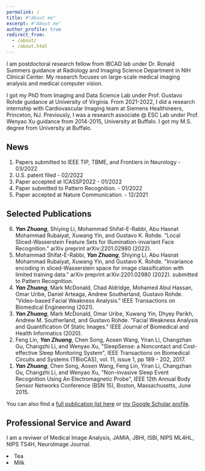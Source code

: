 ```yaml
---
permalink: /
title: #"About me"
excerpt: #"About me"
author_profile: true
redirect_from: 
  - /about/
  - /about.html
---
```


I am postdoctoral research fellow from IBCAD lab under Dr. Ronald Summers guidance at Radiology and Imaging Science Department in NIH Clinical Center. My research focuses on large-scale medical imaging analysis and medical computer vision. 

I got my PhD from Imaging and Data Science Lab under Prof. Gustavo Rohde guidance at University of Virginia. From 2021-2022, I did a research internship with Cardiovascular Imaging team at Siemens Healthineers, Princeton, NJ. Previously, I was a research associate @ ESC Lab under Prof. Wenyao Xu guidance from 2014-2015, University at Buffalo. I got my M.S. degree from University at Buffalo.


News
-----

1. Papers submitted to IEEE TIP, TBME, and Frontiers in Neurology - 03/2022
2. U.S. patent filed - 02/2022
3. Paper accepted at ICASSP2022 - 01/2022
4. Paper submitted to Pattern Recognition. - 01/2022
5. Paper accepted at Nature Communication. - 12/2021






Selected Publications
-----
<ol reversed>
  <li><strong><em>Yan Zhuang</em></strong>, Shiying Li, Mohammad Shifat-E-Rabbi, Abu Hasnat Mohammad Rubaiyat, Xuwang Yin, and Gustavo K. Rohde. "Local Sliced-Wasserstein Feature Sets for Illumination-invariant Face Recognition." arXiv preprint arXiv:2201.02980 (2022).</li>
  <li>Mohammad Shifat-E-Rabbi, <strong><em>Yan Zhuang</em></strong>, Shiying Li, Abu Hasnat Mohammad Rubaiyat, Xuwang Yin, and Gustavo K. Rohde. "Invariance encoding in sliced-Wasserstein space for image classification with limited training data." arXiv preprint arXiv:2201.02980 (2022). submitted to Pattern Recognition.</li>
  <li><strong><em>Yan Zhuang</em></strong>, Mark McDonald, Chad Aldridge, Mohamed Abul Hassan, Omar Uribe, Daniel Arteaga, Andrew Southerland, Gustavo Rohde. "Video-based Facial Weakness Analysis." IEEE Transactions on Biomedical Engineering (2021).</li>
  <li><strong><em>Yan Zhuang</em></strong>, Mark McDonald, Omar Uribe, Xuwang Yin, Dhyey Parikh, Andrew M. Southerland, and Gustavo Rohde. "Facial Weakness Analysis and Quantification Of Static Images." IEEE Journal of Biomedical and Health Informatics (2020).</li>
  <li>Feng Lin, <strong><em>Yan Zhuang</em></strong>, Chen Song, Aosen Wang, Yiran Li, Changzhan Gu, Changzhi Li, and Wenyao Xu, "SleepSense: a Noncontact and Cost-effective Sleep Monitoring System", IEEE Transactions on Biomedical Circuits and Systems (TBioCAS), vol. 11, issue 1, pp 189 - 202, 2017.</li>
  <li><strong><em>Yan Zhuang</em></strong>, Chen Song, Aosen Wang, Feng Lin, Yiran Li, Changzhan Gu, Changzhi Li, and Wenyao Xu, "Non-invasive Sleep Event Recognition Using An Electromagnetic Probe", IEEE 12th Annual Body Sensor Networks Conference (BSN 15), Boston, Massachusetts, June 2015.</li>
</ol>

You can also find a [full publication list here](https://yanzhuangnanjing.github.io/full-publication/) or [my Google Scholar profile](https://scholar.google.com/citations?user=v562Dw4AAAAJ&hl=en&authuser=1).


Professional Service and Award
----- 
I am a reviwer of Medical Image Analysis, JAMIA, JBHI, ISBI, NIPS ML4HL, NIPS TS4H, NeuroImage Journal.


<li>Tea</li>
<li>Milk</li>

